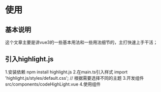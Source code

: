# 使用

## 基本说明

  这个文章主要是讲vue3的一些基本用法和一些用法细节的，主打快速上手干活；

## 引入highlight.js

  1.安装依赖
  npm install highlight.js
  2.在main.ts引入样式
  import 'highlight.js/styles/default.css'; // 根据需要选择不同的主题
  3.开发组件
  src/components/codeHighLight.vue
  4.使用组件